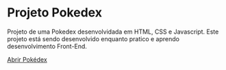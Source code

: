 # Projeto Pokedex

Projeto de uma Pokedex desenvolvidada em HTML, CSS e Javascript. Este projeto está sendo desenvolvido enquanto pratico e aprendo desenvolvimento Front-End.

<a href="https://alexandrepedrorocha.github.io/pokedex/index.html">Abrir Pokédex